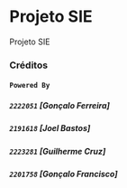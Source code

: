 # Projeto SIE
Projeto SIE


### **Créditos**

#### `Powered By`

##### `2222051` [Gonçalo Ferreira]

##### `2191618` [Joel Bastos]

##### `2223281` [Guilherme Cruz]

##### `2201758` [Gonçalo Francisco]
